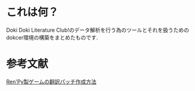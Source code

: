 # これは何？

Doki Doki Literature Club!のデータ解析を行う為のツールとそれを扱うためのdokcer環境の構築をまとめたものです.

# 参考文献

[Ren'Py製ゲームの翻訳パッチ作成方法](https://steamcommunity.com/sharedfiles/filedetails/?id=1198526520)







